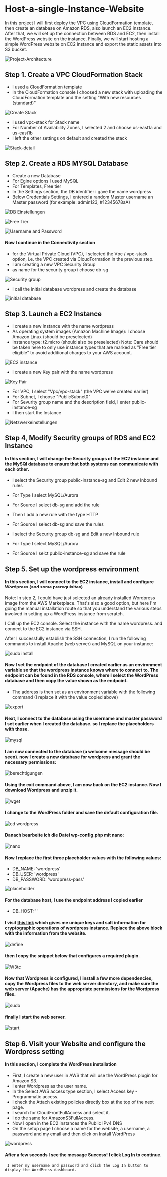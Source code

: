 # Host-a-single-Instance-Website

In this project I will first deploy the VPC using CloudFormation template, then create an database on Amazon RDS, also launch an EC2 instance. After that, we will set up the connection between RDS and EC2, then install the WordPress website on the instance. Finally, we will start hosting a simple WordPress website on EC2 instance and export the static assets into S3 bucket.



![Project-Architecture](https://user-images.githubusercontent.com/122367884/212283346-7e4536e5-a0ea-4e35-bd4b-b7e0a3226049.jpeg)

## Step 1. Create a VPC CloudFormation Stack

* I used a CloudFormation template
* In the CloudFormation console I choosed a new stack with uploading the CloudFormation template and the setting "With new resources (standard)" 

![Create Stack](https://user-images.githubusercontent.com/122367884/212288089-d29c9527-2f67-4da6-95bc-87998b2e92ab.jpg)

* I used vpc-stack for Stack name
* For Number of Availability Zones, I selected 2 and choose us-east1a and us-east1b
* I left the other settings on default and created the stack

![Stack-detail](https://user-images.githubusercontent.com/122367884/212289465-99a92050-1d26-4e19-8e7a-290e61fe65a9.jpg)

## Step 2. Create a RDS MYSQL Database

* Create a new Database
* For Egine options I used MySQL
* For Templates, Free tier
* In the Settings section, the DB identifier i gave the name wordpress
* Below Credentials Settings, I entered a random Master username an Master password (for example: admin123, #12345678aA)

![DB Einstellungen](https://user-images.githubusercontent.com/122367884/212841212-7d9a758e-fd57-4486-a65e-7ed333f097d0.jpg)

![Free Tier](https://user-images.githubusercontent.com/122367884/212841486-fd0175d8-ab2b-4d67-a0a2-2ce1f7499011.jpg)

![Username and Password](https://user-images.githubusercontent.com/122367884/212841632-7cb85c35-ad6b-49b4-8cc8-ff9a50fee9da.jpg)

#### Now I continue in the Connectivity section

* for the Virtual Private Cloud (VPC), I selected the Vpc / vpc-stack option, i.e. the VPC created via CloudFormation in the previous step.
* I am creating a new VPC Security Group
* as name for the security group i choose db-sg

![Security group](https://user-images.githubusercontent.com/122367884/212842764-10aab38c-a79c-4f77-8eb6-6057fa2db87d.jpg)

* I call the initial database wordpress and create the database

![initial database](https://user-images.githubusercontent.com/122367884/212843231-a6dc9f46-5154-4ab9-8b7c-854dad099ac8.jpg)

## Step 3. Launch a EC2 Instance

* I create a new Instance with the name wordpress
* As operating system images (Amazon Machine Image): I choose Amazon Linux (should be preselected)
* Instance type: t2.micro (should also be preselected) Note: Care should be taken here to only use instance types that are marked as "Free tier eligible"   to avoid additional charges to your AWS account.

![EC2 instance](https://user-images.githubusercontent.com/122367884/212844900-a665550f-c551-48db-9086-b02771f5a3dc.jpg)

* I create a new Key pair with the name wordpress

![Key Pair](https://user-images.githubusercontent.com/122367884/212848701-5e974f02-5ef0-49c6-bc92-50709526d58c.jpg)

* For VPC, I select "Vpc/vpc-stack" (the VPC we've created earlier)
* For Subnet, I choose "PublicSubnet0"
* For Sevurity group name and the description field, I enter public-instance-sg
* I then start the Instance

![Netzwerkeinstellungen](https://user-images.githubusercontent.com/122367884/212850354-3d7201bf-ac36-4637-b07f-c9dc845bf073.jpg)

## Step 4, Modify Security groups of RDS and EC2 Instance

#### In this section, I will change the Security groups of the EC2 instance and the MySQl database to ensure that both systems can communicate with each      other.

* I select the Security group public-instance-sg and Edit 2 new Inbound rules
* For Type I select MySQL/Aurora
* For Source I select db-sg and add the rule
* Then I add a new rule with the type HTTP 
* For Source I select db-sg and save the rules

* I select the Security group db-sg and Edit a new Inbound rule
* For Type I select MySQL/Aurora
* For Source I selct public-instance-sg and save the rule

## Step 5. Set up the wordpress environment

#### In this section, I will connect to the EC2 instance, install and configure Wordpress (and some prerequisites).

Note: In step 2, I could have just selected an already installed Wordpress image from the AWS Marketplace. That's also a good option, but here I'm going the manual installation route so that you understand the various steps involved in setting up a WordPress instance from scratch.

I Call up the EC2 console.
Select the instance with the name wordpress.
and connect to the EC2 instance via SSH.

After I successfully establish the SSH connection, I run the following commands to install Apache (web server) and MySQL on your instance:

![sudo install](https://user-images.githubusercontent.com/122367884/212864991-d331fc11-0e4d-4125-8cef-6121e7dc7827.jpg)

#### Now I set the endpoint of the database I created earlier as an environment variable so that the wordpress instance knows  where to connect to. The      endpoint can be found in the RDS console, where I select the WordPress database and then copy the value shown as the endpoint.

* The address is then set as an environment variable with the following command (I replace it with the value copied above)

![export](https://user-images.githubusercontent.com/122367884/212867297-87bc8970-62c6-4aa4-91a8-63f12604145b.jpg)

#### Next, I connect to the database using the username and master password I set earlier when I created the database. so I replace the placeholders with those.

![mysql](https://user-images.githubusercontent.com/122367884/212867833-8b2d1e9c-9e38-4e67-afba-7e4a0282f390.jpg)

#### I am now connected to the database (a welcome message should be seen). now I create a new database for wordpress and grant the necessary permissions: 

![berechtigungen](https://user-images.githubusercontent.com/122367884/212868414-8be1ae3b-dcf3-49d2-918c-5b42c6fa8d86.jpg)

#### Using the exit command above, I am now back on the EC2 instance. Now I download Wordpress and unzip it.

![wget](https://user-images.githubusercontent.com/122367884/212868755-8ad09076-d385-4541-b562-d453e5f0c185.jpg)

#### I change to the WordPress folder and save the default configuration file.

![cd wordpress](https://user-images.githubusercontent.com/122367884/212869100-5fd043fb-65a1-4c12-9f15-505a5f94db51.jpg)

#### Danach bearbeite ich die Datei wp-config.php mit nano:

![nano](https://user-images.githubusercontent.com/122367884/212869316-7c496bfd-b1cd-4fee-b91e-2c1e2c029e4a.jpg)

#### Now I replace the first three placeholder values with the following values:

* DB_NAME: 'wordpress'
* DB_USER: 'wordpress'
* DB_PASSWORD: 'wordpress-pass'

![placeholder](https://user-images.githubusercontent.com/122367884/212870001-a89aa13a-4bd7-4727-8750-d8464e4d644b.jpg)

#### For the database host, I use the endpoint address I copied earlier

* DB_HOST: '<replace-me>'
  
#### I visit [this link](https://api.wordpress.org/secret-key/1.1/salt/) which gives me unique keys and salt information for cryptographic operations of wordpress instance. Replace the above block with the information from the website.
  
![define](https://user-images.githubusercontent.com/122367884/212872156-06406ec8-13e4-4bb9-9739-44282ef5ba40.jpg)

#### then I copy the snippet below that configures a required plugin.
  
![W3tc](https://user-images.githubusercontent.com/122367884/212872277-d6c5a27b-d634-4f4a-a85d-2ce5cd5ee082.jpg)

#### Now that Wordpress is configured, I install a few more dependencies, copy the Wordpress files to the web server directory, and make sure the web        server (Apache) has the appropriate permissions for the Wordpress files.  
  
![sudo](https://user-images.githubusercontent.com/122367884/212873076-9e60cd0a-d3a5-4ac3-9174-db68f071aabf.jpg)

#### finally I start the web server.
  
![start](https://user-images.githubusercontent.com/122367884/212873693-2cc74866-d44d-49c3-b42a-9fd12588ab76.jpg)

## Step 6. Visit your Website and configure the Wordpress setting
  
#### In this section, I complete the WordPress installation

* First, I create a new user in AWS that will use the WordPress plugin for Amazon S3.
* I enter Wordpress as the user name.
* In the Select AWS access type section, I select Access key - Programmatic access.
* I check the Attach existing policies directly box at the top of the next page.
* I search for CloudFrontFullAccess and select it.
* I do the same for AmazonS3FullAccess.
* Now I open in the EC2 instances the Public IPv4 DNS
* On the setup page I choose a name for the website, a username, a password and my email and then click on Install WordPress

![wordpress](https://user-images.githubusercontent.com/122367884/212889962-edc3f2b3-6b7f-4622-b641-43b98405dadb.jpg)
  
#### After a few seconds I see the message Success! I click Log In to continue.
     I enter my username and password and click the Log In button to display the WordPress dashboard.
  


